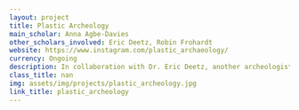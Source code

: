 ```yaml
---
layout: project
title: Plastic Archeology
main_scholar: Anna Agbe-Davies
other_scholars_involved: Eric Deetz, Robin Frohardt
website: https://www.instagram.com/plastic_archaeology/
currency: Ongoing
description: In collaboration with Dr. Eric Deetz, another archeologist at UNC, and Robin Frohardt, a visual artist, Dr. Agbe-Davies have been working on an effort to explore how used plastic materials can and should serve as artifacts. Historically, there has been little work to understand and study plastic objects as artifacts unlike more traditional archeological objects, like stone or pottery.[Source](https://onezero.medium.com/the-future-of-archeology-is-plastic-80fc689161de) One of the goals of this project is to think about how archeologists can classify plastic objects, and how proper categorization and identification of those artifacts may be recorded. By expanding the scope of what constitutes an object worthy of archeological study, this team hope think critically about the diversity of of these artifacts and how current tools may or may not be adequate to study them. Dr. Agbe-Davies hopes that a RDF (Resource Description Framework) can be developed to better tag and identify plastic objects.
class_title: nan
img: assets/img/projects/plastic_archeology.jpg
link_title: plastic_archeology
---
```

